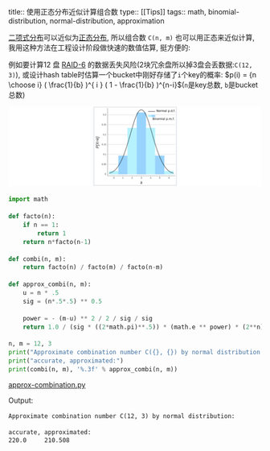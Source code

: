 title:: 使用正态分布近似计算组合数
type:: [[Tips]]
tags:: math, binomial-distribution, normal-distribution, approximation


[二项式分布](https://zh.wikipedia.org/wiki/%E4%BA%8C%E9%A0%85%E5%BC%8F%E5%88%86%E5%B8%83)可以近似为[正态分布](https://zh.wikipedia.org/wiki/%E6%AD%A3%E6%80%81%E5%88%86%E5%B8%83), 所以组合数 `C(n, m)` 也可以用正态来近似计算,
我用这种方法在工程设计阶段做快速的数值估算, 挺方便的:

例如要计算12 盘 [RAID-6](https://zh.wikipedia.org/wiki/RAID) 的数据丢失风险(2块冗余盘所以掉3盘会丢数据:`C(12, 3)`),
或设计hash table时估算一个bucket中刚好存储了`i`个key的概率: $p(i) = {n \choose i} ( \frac{1}{b} )^{ i } ( 1 - \frac{1}{b} )^{n-i}$(`n`是key总数, `b`是bucket总数)

![foo](../assets/approx-combination/binomial-normal-margin.png)

```python
import math

def facto(n):
    if n == 1:
        return 1
    return n*facto(n-1)

def combi(n, m):
    return facto(n) / facto(m) / facto(n-m)

def approx_combi(n, m):
    u = n * .5
    sig = (n*.5*.5) ** 0.5

    power = - (m-u) ** 2 / 2 / sig / sig
    return 1.0 / (sig * ((2*math.pi)**.5)) * (math.e ** power) * (2**n)

n, m = 12, 3
print("Approximate combination number C({}, {}) by normal distribution:".format(n, m))
print("accurate, approximated:")
print(combi(n, m), '%.3f' % approx_combi(n, m))
```

[approx-combination.py](../assets/approx-combination/approx-combination.py)

Output:

```
Approximate combination number C(12, 3) by normal distribution:

accurate, approximated:
220.0     210.508
```
